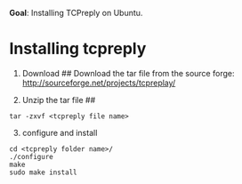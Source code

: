 <b>Goal</b>: Installing TCPreply on Ubuntu. 
# Installing tcpreply #
1. Download ##
 Download the tar file from the source forge: http://sourceforge.net/projects/tcpreplay/ 

2. Unzip the tar file  ##
 ```shell
 tar -zxvf <tcpreply file name>
 ```
3. configure and install
 ```shell
 cd <tcpreply folder name>/
 ./configure
 make
 sudo make install
 ```





